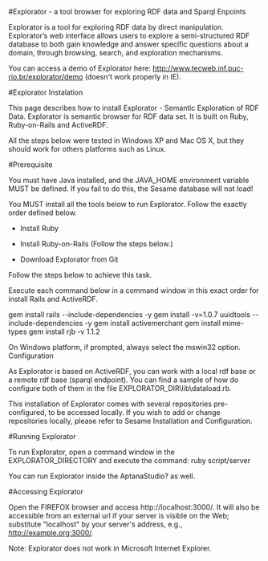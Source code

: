 #Explorator - a tool browser for exploring RDF data and Sparql Enpoints

Explorator is a tool for exploring RDF data by direct manipulation. Explorator’s web interface allows users to explore a semi-structured RDF database to both gain knowledge and answer specific questions about a domain, through browsing, search, and exploration mechanisms.

You can access a demo of Explorator here: http://www.tecweb.inf.puc-rio.br/explorator/demo (doesn't work properly in IE). 

#Explorator Instalation

This page describes how to install Explorator - Semantic Exploration of RDF Data. Explorator is semantic browser for RDF data set. It is built on Ruby, Ruby-on-Rails and ActiveRDF.

All the steps below were tested in Windows XP and Mac OS X, but they should work for others platforms such as Linux.

#Prerequisite

You must have Java installed, and the JAVA_HOME environment variable MUST be defined.
If you fail to do this, the Sesame database will not load!

You MUST install all the tools below to run Explorator. Follow the exactly order defined below.

* Install Ruby

* Install Ruby-on-Rails (Follow the steps below.)

* Download Explorator from Git

Follow the steps below to achieve this task.

Execute each command below in a command window in this exact order for install Rails and ActiveRDF.

  gem install  rails --include-dependencies -y
  gem install -v=1.0.7 uuidtools --include-dependencies -y
  gem install activemerchant
  gem install mime-types
  gem install rjb -v 1.1.2

On Windows platform, if prompted, always select the mswin32 option.
Configuration

As Explorator is based on ActiveRDF, you can work with a local rdf base or a remote rdf base (sparql endpoint). You can find a sample of how do configure both of them in the file EXPLORATOR_DIR\lib\dataload.rb.

This installation of Explorator comes with several repositories pre-configured, to be accessed locally. If you wish to add or change repositories locally, please refer to Sesame Installation and Configuration.

#Running Explorator

To run Explorator, open a command window in the EXPLORATOR_DIRECTORY and execute the command: ruby script/server

You can run Explorator inside the AptanaStudio? as well.

#Accessing Explorator

Open the FIREFOX browser and access  http://localhost:3000/. It will also be accessible from an external url if your server is visible on the Web; substitute "localhost" by your server's address, e.g.,  http://example.org:3000/.

Note: Explorator does not work in Microsoft Internet Explorer.
